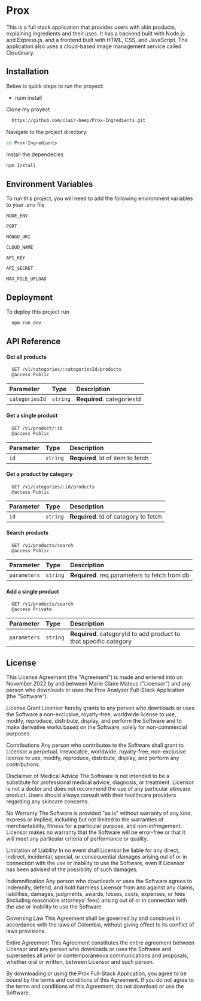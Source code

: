 # Prox

This is a full stack application that provides users with skin products, explaining ingredients and their uses. It has a backend built with Node.js and Express.js, and a frontend built with HTML, CSS, and JavaScript. The application also uses a cloud-based image management service called Cloudinary.

## Installation

Below is quick steps to run the proyect:

- npm install

Clone my proyect

```bash
  https://github.com/clair-beep/Prox-Ingredients.git
```

Navigate to the project directory:

```bash
cd Prox-Ingredients

```

Install the dependecies

```bash
npm Install
```

## Environment Variables

To run this project, you will need to add the following environment variables to your .env file

`NODE_ENV`

`PORT`

`MONGO_URI`

`CLOUD_NAME`

`API_KEY`

`API_SECRET`

`MAX_FILE_UPLOAD`

## Deployment

To deploy this project run

```bash
  npm run dev
```

## API Reference

#### Get all products

```http
  GET /v1/categories/:categoriesId/products
  @access Public

```

| Parameter      | Type     | Description                |
| :------------- | :------- | :------------------------- |
| `categoriesId` | `string` | **Required**. categoriesId |

#### Get a single product

```http
  GET /v1/product/:id
  @access Public

```

| Parameter | Type     | Description                       |
| :-------- | :------- | :-------------------------------- |
| `id`      | `string` | **Required**. Id of item to fetch |

#### Get a product by category

```http
  GET /v1/categories/:id/products
  @access Public

```

| Parameter | Type     | Description                           |
| :-------- | :------- | :------------------------------------ |
| `id`      | `string` | **Required**. Id of category to fetch |

#### Search products

```http
  GET /v1/products/search
  @access Public

```

| Parameter    | Type     | Description                                   |
| :----------- | :------- | :-------------------------------------------- |
| `parameters` | `string` | **Required**. req.parameters to fetch from db |

#### Add a single product

```http
  GET /v1/products/search
  @access Private

```

| Parameter    | Type     | Description                                                       |
| :----------- | :------- | :---------------------------------------------------------------- |
| `parameters` | `string` | **Required**. categoryId to add product to that specific category |

## License

This License Agreement (the "Agreement") is made and entered into on November 2022 by and between Marie Claire Mateus ("Licensor") and any person who downloads or uses the Prox Analyzer Full-Stack Application (the "Software").

License Grant
Licensor hereby grants to any person who downloads or uses the Software a non-exclusive, royalty-free, worldwide license to use, modify, reproduce, distribute, display, and perform the Software and to make derivative works based on the Software, solely for non-commercial purposes.

Contributions
Any person who contributes to the Software shall grant to Licensor a perpetual, irrevocable, worldwide, royalty-free, non-exclusive license to use, modify, reproduce, distribute, display, and perform any contributions.

Disclaimer of Medical Advice
The Software is not intended to be a substitute for professional medical advice, diagnosis, or treatment. Licensor is not a doctor and does not recommend the use of any particular skincare product. Users should always consult with their healthcare providers regarding any skincare concerns.

No Warranty
The Software is provided "as is" without warranty of any kind, express or implied, including but not limited to the warranties of merchantability, fitness for a particular purpose, and non-infringement. Licensor makes no warranty that the Software will be error-free or that it will meet any particular criteria of performance or quality.

Limitation of Liability
In no event shall Licensor be liable for any direct, indirect, incidental, special, or consequential damages arising out of or in connection with the use or inability to use the Software, even if Licensor has been advised of the possibility of such damages.

Indemnification
Any person who downloads or uses the Software agrees to indemnify, defend, and hold harmless Licensor from and against any claims, liabilities, damages, judgments, awards, losses, costs, expenses, or fees (including reasonable attorneys' fees) arising out of or in connection with the use or inability to use the Software.

Governing Law
This Agreement shall be governed by and construed in accordance with the laws of Colombia, without giving effect to its conflict of laws provisions.

Entire Agreement
This Agreement constitutes the entire agreement between Licensor and any person who downloads or uses the Software and supersedes all prior or contemporaneous communications and proposals, whether oral or written, between Licensor and such person.

By downloading or using the Prox Full-Stack Application, you agree to be bound by the terms and conditions of this Agreement. If you do not agree to the terms and conditions of this Agreement, do not download or use the Software.
